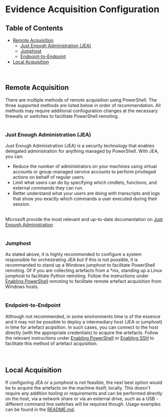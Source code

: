 # Evidence Acquisition Configuration

## Table of Contents

- [Remote Acquisition](#remote-acquisition)
  - [Just Enough Administration (JEA)](#just-enough-administration-(jea))
  - [Jumphost](#jumphost)
  - [Endpoint-to-Endpoint](#endpoint-to-endpoint)
- [Local Acquisition](#local-acquisition)

<br>

## Remote Acquisition
There are multiple methods of remote acquisition using PowerShell. The three supported methods are listed below in order of recommendation. All methods may require additional confoguration changes at the necessary firewalls or switches to facilitate PowerShell remoting.
<br><br>

### Just Enough Administration (JEA)
Just Enough Administration (JEA) is a security technology that enables delegated administration for anything managed by PowerShell. With JEA, you can:
- Reduce the number of administrators on your machines using virtual accounts or group-managed service accounts to perform privileged actions on behalf of regular users.
- Limit what users can do by specifying which cmdlets, functions, and external commands they can run.
- Better understand what your users are doing with transcripts and logs that show you exactly which commands a user executed during their session.
<br><br>

Microsoft provide the most relevant and up-to-date documentation on [Just Enough Administration](https://docs.microsoft.com/en-us/powershell/scripting/learn/remoting/jea/overview?view=powershell-7.2)
<br><br>

### Jumphost
As stated above, it is highly recommended to configure a system responsible for orchestrating JEA but if this is not possible, it is recommanded to stand up a Windows jumphost to facilitate PowerShell remoting. Of if you are collecting artefacts from a \*nix, standing up a Linux jumphost to facilitate Python remoting. Follow the instructions under [Enabling PowerShell](https://github.com/ezaspy/gandalf/blob/main/gandalf/SUPPORT.md) remoting to facilitate remote artefact acquisition from Windows hosts.
<br><br>

### Endpoint-to-Endpoint
Although not recommended, in some environments time is of the essence and it may not be possible to deploy a intermediary host (JEA or jumphost) in time for artefact acqisition. In such cases, you can connect to the host directly (with the appropriate credentials) to acquire the artefacts. Follow the relevant instructions under [Enabling PowerShell](https://github.com/ezaspy/gandalf/blob/main/gandalf/SUPPORT.md) or [Enabling SSH](https://github.com/ezaspy/gandalf/blob/main/gandalf/SUPPORT.md) to facilitate this method of artefact acquisition.
<br><br><br>

## Local Acquisition
If configuring JEA or a jumphost is not feasible, the next best option would be to acquire the artefacts on the machine itself; locally. This doesn't require any addition tooling or requirements and can be performed directly on the host, via a network share or via an external drive, such as a USB - different command line switches will be required though. Usage examples can be found in the [README.md](https://github.com/ezaspy/gandalf/blob/main/gandalf/README.md#usage).<br>
